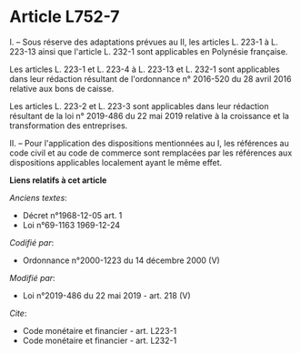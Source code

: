# Article L752-7

I. – Sous réserve des adaptations prévues au II, les articles L. 223-1 à L. 223-13 ainsi que l'article L. 232-1 sont
applicables en Polynésie française.

Les articles L. 223-1 et L. 223-4 à L. 223-13 et L. 232-1 sont applicables dans leur rédaction résultant de l'ordonnance n°
2016-520 du 28 avril 2016 relative aux bons de caisse.

Les articles L. 223-2 et L. 223-3 sont applicables dans leur rédaction résultant de la loi n° 2019-486 du 22 mai 2019
relative à la croissance et la transformation des entreprises.

II. – Pour l'application des dispositions mentionnées au I, les références au code civil et au code de commerce sont
remplacées par les références aux dispositions applicables localement ayant le même effet.

**Liens relatifs à cet article**

_Anciens textes_:

  - Décret n°1968-12-05 art. 1
  - Loi n°69-1163 1969-12-24

_Codifié par_:

  - Ordonnance n°2000-1223 du 14 décembre 2000 (V)

_Modifié par_:

  - Loi n°2019-486 du 22 mai 2019 - art. 218 (V)

_Cite_:

  - Code monétaire et financier - art. L223-1
  - Code monétaire et financier - art. L232-1
